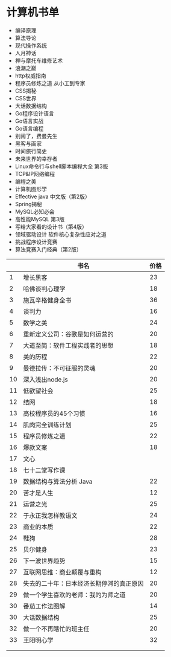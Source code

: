 # 计算机书单

- 编译原理
- 算法导论
- 现代操作系统
- 人月神话
- 禅与摩托车维修艺术
- 浪潮之巅
- http权威指南
- 程序员修炼之道 从小工到专家
- CSS揭秘
- CSS世界
- 大话数据结构
- Go程序设计语言
- Go语言实战
- Go语言编程
- 别闹了，费曼先生
- 黑客与画家
- 时间旅行简史
- 未来世界的幸存者
- Linux命令行与shell脚本编程大全 第3版
- TCP&IP网络编程
- 编程之美
- 计算机图形学
- Effective java 中文版（第2版）
- Spring揭秘
- MySQL必知必会
- 高性能MySQL 第3版
- 写给大家看的设计书（第4版）
- 领域驱动设计 软件核心复杂性应对之道
- 挑战程序设计竞赛
- 算法竞赛入门经典（第2版）





|      | 书名                                     | 价格 |
| ---- | ---------------------------------------- | ---- |
| 1    | 增长黑客                                 | 23   |
| 2    | 哈佛谈判心理学                           | 18   |
| 3    | 施瓦辛格健身全书                         | 36   |
| 4    | 谈判力                                   | 16   |
| 5    | 数学之美                                 | 24   |
| 6    | 重新定义公司：谷歌是如何运营的           | 20   |
| 7    | 大道至简：软件工程实践者的思想           | 18   |
| 8    | 美的历程                                 | 22   |
| 9    | 曼德拉传：不可征服的灵魂                 | 20   |
| 10   | 深入浅出node.js                          | 20   |
| 11   | 低欲望社会                               | 25   |
| 12   | 结网                                     | 18   |
| 13   | 高校程序员的45个习惯                     | 16   |
| 14   | 肌肉完全训练计划                         | 25   |
| 15   | 程序员修炼之道                           | 22   |
| 16   | 爆款文案                                 | 18   |
| 17   | 文心                                     |      |
| 18   | 七十二堂写作课                           |      |
| 19   | 数据结构与算法分析 Java                  | 22   |
| 20   | 苦才是人生                               | 12   |
| 21   | 运营之光                                 | 25   |
| 22   | 于永正我怎样教语文                       | 24   |
| 23   | 商业的本质                               | 22   |
| 24   | 鞋狗                                     | 28   |
| 25   | 贝尔健身                                 | 23   |
| 26   | 下一波世界趋势                           | 15   |
| 27   | 互联网思维：商业颠覆与重构               | 12   |
| 28   | 失去的二十年：日本经济长期停滞的真正原因 | 20   |
| 29   | 做一个学生喜欢的老师：我的为师之道       | 20   |
| 30   | 番茄工作法图解                           | 14   |
| 30   | 大话数据结构                             | 25   |
| 32   | 做一个不再瞎忙的班主任                   | 20   |
| 33   | 王阳明心学                               | 32   |
|      |                                          |      |
|      |                                          |      |

